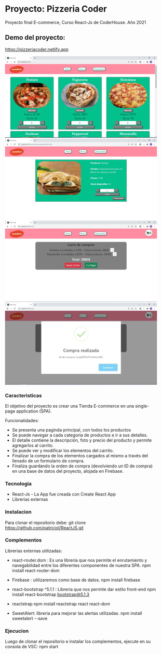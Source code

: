 # Proyecto: Pizzeria Coder
Proyecto final E-commerce, Curso React-Js de CoderHouse. Año 2021

## Demo del proyecto:

https://pizzeriacoder.netlify.app

![Image text](https://github.com/patriciol/ReactJS/blob/master/public/assets/image/demo1.jpg)
![Image text](https://github.com/patriciol/ReactJS/blob/master/public/assets/image/demo2.jpg)
![Image text](https://github.com/patriciol/ReactJS/blob/master/public/assets/image/demo3.jpg)
![Image text](https://github.com/patriciol/ReactJS/blob/master/public/assets/image/demo4.jpg)

### Caracteristicas

El objetivo del proyecto es crear una Tienda E-commerce en una single-page application (SPA).

Funcionalidades:
- Se presenta una paginda principal, con todos los productos
- Se puede navegar a cada categoria de productos e ir a sus detalles.
- El detalle contiene la descripción, foto y precio del producto y permite agregarlos al carrito.
- Se puede ver y modificar los elementos del carrito.
- Finalizar la compra de los elementos cargados al mismo a través del llenado de un formulario de compra.
- Finaliza guardando la orden de compra (devolviendo un ID de compra) en una base de datos del proyecto, alojada en Firebase.

### Tecnologia 
- React-Js - La App fue creada con Create React App
- Librerias externas

### Instalacion 
Para clonar el repositorio debe:
git clone https://github.com/patriciol/ReactJS.git

### Complementos
Librerias externas utilizadas:

- react-router.dom : Es una librería que nos permite el enrutamiento y navegabilidad entre los diferentes componentes de nuestra SPA. 
npm install react-router-dom

- Firebase : utilizaremos como base de datos. 
npm install firebase

- react-bootstrap ^5.1.1 : Libreria que nos permite dar estilo front-end
npm install react-bootstrap bootstrap@5.1.3

- reactstrap
npm install reactstrap react react-dom

- SweetAlert: libreria para mejorar las alertas utilizadas.
npm install sweetalert --save

### Ejecucion 
Luego de clonar el repositorio e instalar los complementos, ejecute en su consola de VSC:
npm start